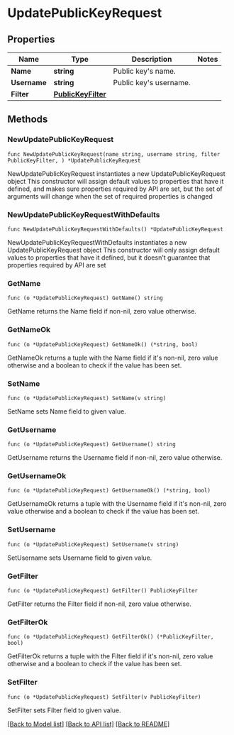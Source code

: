 # UpdatePublicKeyRequest

## Properties

Name | Type | Description | Notes
------------ | ------------- | ------------- | -------------
**Name** | **string** | Public key&#39;s name. | 
**Username** | **string** | Public key&#39;s username. | 
**Filter** | [**PublicKeyFilter**](PublicKeyFilter.md) |  | 

## Methods

### NewUpdatePublicKeyRequest

`func NewUpdatePublicKeyRequest(name string, username string, filter PublicKeyFilter, ) *UpdatePublicKeyRequest`

NewUpdatePublicKeyRequest instantiates a new UpdatePublicKeyRequest object
This constructor will assign default values to properties that have it defined,
and makes sure properties required by API are set, but the set of arguments
will change when the set of required properties is changed

### NewUpdatePublicKeyRequestWithDefaults

`func NewUpdatePublicKeyRequestWithDefaults() *UpdatePublicKeyRequest`

NewUpdatePublicKeyRequestWithDefaults instantiates a new UpdatePublicKeyRequest object
This constructor will only assign default values to properties that have it defined,
but it doesn't guarantee that properties required by API are set

### GetName

`func (o *UpdatePublicKeyRequest) GetName() string`

GetName returns the Name field if non-nil, zero value otherwise.

### GetNameOk

`func (o *UpdatePublicKeyRequest) GetNameOk() (*string, bool)`

GetNameOk returns a tuple with the Name field if it's non-nil, zero value otherwise
and a boolean to check if the value has been set.

### SetName

`func (o *UpdatePublicKeyRequest) SetName(v string)`

SetName sets Name field to given value.


### GetUsername

`func (o *UpdatePublicKeyRequest) GetUsername() string`

GetUsername returns the Username field if non-nil, zero value otherwise.

### GetUsernameOk

`func (o *UpdatePublicKeyRequest) GetUsernameOk() (*string, bool)`

GetUsernameOk returns a tuple with the Username field if it's non-nil, zero value otherwise
and a boolean to check if the value has been set.

### SetUsername

`func (o *UpdatePublicKeyRequest) SetUsername(v string)`

SetUsername sets Username field to given value.


### GetFilter

`func (o *UpdatePublicKeyRequest) GetFilter() PublicKeyFilter`

GetFilter returns the Filter field if non-nil, zero value otherwise.

### GetFilterOk

`func (o *UpdatePublicKeyRequest) GetFilterOk() (*PublicKeyFilter, bool)`

GetFilterOk returns a tuple with the Filter field if it's non-nil, zero value otherwise
and a boolean to check if the value has been set.

### SetFilter

`func (o *UpdatePublicKeyRequest) SetFilter(v PublicKeyFilter)`

SetFilter sets Filter field to given value.



[[Back to Model list]](../README.md#documentation-for-models) [[Back to API list]](../README.md#documentation-for-api-endpoints) [[Back to README]](../README.md)



